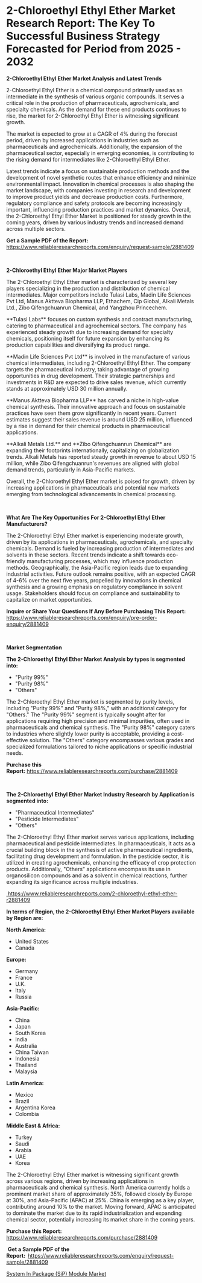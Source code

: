<p><h1>2-Chloroethyl Ethyl Ether Market Research Report: The Key To Successful Business Strategy Forecasted for Period from 2025 - 2032</h1></p><p><strong>2-Chloroethyl Ethyl Ether Market Analysis and Latest Trends</strong></p>
<p><p>2-Chloroethyl Ethyl Ether is a chemical compound primarily used as an intermediate in the synthesis of various organic compounds. It serves a critical role in the production of pharmaceuticals, agrochemicals, and specialty chemicals. As the demand for these end products continues to rise, the market for 2-Chloroethyl Ethyl Ether is witnessing significant growth.</p><p>The market is expected to grow at a CAGR of 4% during the forecast period, driven by increased applications in industries such as pharmaceuticals and agrochemicals. Additionally, the expansion of the pharmaceutical sector, especially in emerging economies, is contributing to the rising demand for intermediates like 2-Chloroethyl Ethyl Ether.</p><p>Latest trends indicate a focus on sustainable production methods and the development of novel synthetic routes that enhance efficiency and minimize environmental impact. Innovation in chemical processes is also shaping the market landscape, with companies investing in research and development to improve product yields and decrease production costs. Furthermore, regulatory compliance and safety protocols are becoming increasingly important, influencing production practices and market dynamics. Overall, the 2-Chloroethyl Ethyl Ether Market is positioned for steady growth in the coming years, driven by various industry trends and increased demand across multiple sectors.</p></p>
<p><strong>Get a Sample PDF of the Report:&nbsp;</strong> <a href="https://www.reliableresearchreports.com/enquiry/request-sample/2881409?utm_campaign=2295&utm_medium=2&utm_source=Github&utm_content=ia&utm_term=12032025&utm_id=2-chloroethyl-ethyl-ether">https://www.reliableresearchreports.com/enquiry/request-sample/2881409</a></p>
<p>&nbsp;</p>
<p><strong>2-Chloroethyl Ethyl Ether Major Market Players</strong></p>
<p><p>The 2-Chloroethyl Ethyl Ether market is characterized by several key players specializing in the production and distribution of chemical intermediates. Major competitors include Tulasi Labs, Madin Life Sciences Pvt Ltd, Manus Aktteva Biopharma LLP, Ethachem, Cip Global, Alkali Metals Ltd., Zibo Qifengchuanrun Chemical, and Yangzhou Princechem.</p><p>**Tulasi Labs** focuses on custom synthesis and contract manufacturing, catering to pharmaceutical and agrochemical sectors. The company has experienced steady growth due to increasing demand for specialty chemicals, positioning itself for future expansion by enhancing its production capabilities and diversifying its product range.</p><p>**Madin Life Sciences Pvt Ltd** is involved in the manufacture of various chemical intermediates, including 2-Chloroethyl Ethyl Ether. The company targets the pharmaceutical industry, taking advantage of growing opportunities in drug development. Their strategic partnerships and investments in R&D are expected to drive sales revenue, which currently stands at approximately USD 30 million annually.</p><p>**Manus Aktteva Biopharma LLP** has carved a niche in high-value chemical synthesis. Their innovative approach and focus on sustainable practices have seen them grow significantly in recent years. Current estimates suggest their sales revenue is around USD 25 million, influenced by a rise in demand for their chemical products in pharmaceutical applications.</p><p>**Alkali Metals Ltd.** and **Zibo Qifengchuanrun Chemical** are expanding their footprints internationally, capitalizing on globalization trends. Alkali Metals has reported steady growth in revenue to about USD 15 million, while Zibo Qifengchuanrun's revenues are aligned with global demand trends, particularly in Asia-Pacific markets.</p><p>Overall, the 2-Chloroethyl Ethyl Ether market is poised for growth, driven by increasing applications in pharmaceuticals and potential new markets emerging from technological advancements in chemical processing.</p></p>
<p>&nbsp;</p>
<p><strong>What Are The Key Opportunities For 2-Chloroethyl Ethyl Ether Manufacturers?</strong></p>
<p><p>The 2-Chloroethyl Ethyl Ether market is experiencing moderate growth, driven by its applications in pharmaceuticals, agrochemicals, and specialty chemicals. Demand is fueled by increasing production of intermediates and solvents in these sectors. Recent trends indicate a shift towards eco-friendly manufacturing processes, which may influence production methods. Geographically, the Asia-Pacific region leads due to expanding industrial activities. Future outlook remains positive, with an expected CAGR of 4-6% over the next five years, propelled by innovations in chemical synthesis and a growing emphasis on regulatory compliance in solvent usage. Stakeholders should focus on compliance and sustainability to capitalize on market opportunities.</p></p>
<p><strong>Inquire or Share Your Questions If Any Before Purchasing This Report:</strong> <a href="https://www.reliableresearchreports.com/enquiry/pre-order-enquiry/2881409?utm_campaign=2295&utm_medium=2&utm_source=Github&utm_content=ia&utm_term=12032025&utm_id=2-chloroethyl-ethyl-ether">https://www.reliableresearchreports.com/enquiry/pre-order-enquiry/2881409</a></p>
<p>&nbsp;</p>
<p><strong>Market Segmentation</strong></p>
<p><strong>The 2-Chloroethyl Ethyl Ether Market Analysis by types is segmented into:</strong></p>
<p><ul><li>"Purity 99%"</li><li>"Purity 98%"</li><li>"Others"</li></ul></p>
<p><p>The 2-Chloroethyl Ethyl Ether market is segmented by purity levels, including "Purity 99%" and "Purity 98%," with an additional category for "Others." The "Purity 99%" segment is typically sought after for applications requiring high precision and minimal impurities, often used in pharmaceuticals and chemical synthesis. The "Purity 98%" category caters to industries where slightly lower purity is acceptable, providing a cost-effective solution. The "Others" category encompasses various grades and specialized formulations tailored to niche applications or specific industrial needs.</p></p>
<p><strong>Purchase this Report:&nbsp;</strong><a href="https://www.reliableresearchreports.com/purchase/2881409?utm_campaign=2295&utm_medium=2&utm_source=Github&utm_content=ia&utm_term=12032025&utm_id=2-chloroethyl-ethyl-ether">https://www.reliableresearchreports.com/purchase/2881409</a></p>
<p>&nbsp;</p>
<p><strong>The 2-Chloroethyl Ethyl Ether Market Industry Research by Application is segmented into:</strong></p>
<p><ul><li>"Pharmaceutical Intermediates"</li><li>"Pesticide Intermediates"</li><li>"Others"</li></ul></p>
<p><p>The 2-Chloroethyl Ethyl Ether market serves various applications, including pharmaceutical and pesticide intermediates. In pharmaceuticals, it acts as a crucial building block in the synthesis of active pharmaceutical ingredients, facilitating drug development and formulation. In the pesticide sector, it is utilized in creating agrochemicals, enhancing the efficacy of crop protection products. Additionally, "Others" applications encompass its use in organosilicon compounds and as a solvent in chemical reactions, further expanding its significance across multiple industries.</p></p>
<p><a href="https://www.reliableresearchreports.com/2-chloroethyl-ethyl-ether-r2881409?utm_campaign=2295&utm_medium=2&utm_source=Github&utm_content=ia&utm_term=12032025&utm_id=2-chloroethyl-ethyl-ether">&nbsp;https://www.reliableresearchreports.com/2-chloroethyl-ethyl-ether-r2881409</a></p>
<p><strong>In terms of Region, the 2-Chloroethyl Ethyl Ether Market Players available by Region are:</strong></p>
<p>
    <p> <strong> North America: </strong>
        <ul>
            <li>United States</li>
            <li>Canada</li>
        </ul>
        </p> 
    <p> <strong> Europe: </strong>
        <ul>
            <li>Germany</li>
            <li>France</li>
            <li>U.K.</li>
            <li>Italy</li>
            <li>Russia</li>
        </ul>
        </p> 
    <p> <strong> Asia-Pacific: </strong>
        <ul>
            <li>China</li>
            <li>Japan</li>
            <li>South Korea</li>
            <li>India</li>
            <li>Australia</li>
            <li>China Taiwan</li>
            <li>Indonesia</li>
            <li>Thailand</li>
            <li>Malaysia</li>
        </ul>
        </p> 
    <p> <strong> Latin America: </strong>
        <ul>
            <li>Mexico</li>
            <li>Brazil</li>
            <li>Argentina Korea</li>
            <li>Colombia</li>
        </ul>
        </p> 
    <p> <strong> Middle East & Africa: </strong>
        <ul>
            <li>Turkey</li>
            <li>Saudi</li>
            <li>Arabia</li>
            <li>UAE</li>
            <li>Korea</li>
        </ul>
    </p>
    </p>
<p><p>The 2-Chloroethyl Ethyl Ether market is witnessing significant growth across various regions, driven by increasing applications in pharmaceuticals and chemical synthesis. North America currently holds a prominent market share of approximately 35%, followed closely by Europe at 30%, and Asia-Pacific (APAC) at 25%. China is emerging as a key player, contributing around 10% to the market. Moving forward, APAC is anticipated to dominate the market due to its rapid industrialization and expanding chemical sector, potentially increasing its market share in the coming years.</p></p>
<p><strong>Purchase this Report: </strong><a href="https://www.reliableresearchreports.com/purchase/2881409?utm_campaign=2295&utm_medium=2&utm_source=Github&utm_content=ia&utm_term=12032025&utm_id=2-chloroethyl-ethyl-ether">https://www.reliableresearchreports.com/purchase/2881409</a></p>
<p>&nbsp;<strong>Get a Sample PDF of the Report:&nbsp;&nbsp;</strong><a href="https://www.reliableresearchreports.com/enquiry/request-sample/2881409?utm_campaign=2295&utm_medium=2&utm_source=Github&utm_content=ia&utm_term=12032025&utm_id=2-chloroethyl-ethyl-ether">https://www.reliableresearchreports.com/enquiry/request-sample/2881409</a></p>
<p><strong></strong></p>
<p><p><a href="https://github.com/HobertDavis43/Market-Research-Report-List-1/blob/main/system-in-package-sip-module-market.md?utm_campaign=2295&utm_medium=2&utm_source=Github&utm_content=ia&utm_term=12032025&utm_id=2-chloroethyl-ethyl-ether">System In Package (SiP) Module Market</a></p></p>